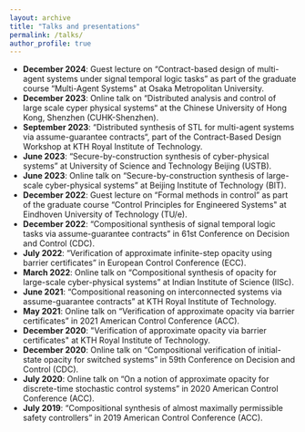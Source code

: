 ```yaml
---
layout: archive
title: "Talks and presentations"
permalink: /talks/
author_profile: true
---
```

* **December 2024**: Guest lecture on “Contract-based design of multi-agent systems under signal temporal logic tasks” as part of the graduate course “Multi-Agent Systems" at Osaka Metropolitan University.
* **December 2023**: Online talk on “Distributed analysis and control of large scale cyper physical systems“ at the Chinese University of Hong Kong, Shenzhen (CUHK-Shenzhen).
* **September 2023**: “Distributed synthesis of STL for multi-agent systems via assume-guarantee contracts“, part of the Contract-Based Design Workshop at KTH Royal Institute of Technology.
* **June 2023**: “Secure-by-construction synthesis of cyber-physical systems” at University of Science and Technology Beijing (USTB). 
* **June 2023**: Online talk on “Secure-by-construction synthesis of large-scale cyber-physical systems” at Beijing Institute of Technology (BIT). 
* **December 2022**: Guest lecture on “Formal methods in control” as part of the graduate course “Control Principles for Engineered Systems" at Eindhoven University of Technology (TU/e).
* **December 2022**: “Compositional synthesis of signal temporal logic tasks via assume-guarantee contracts” in 61st Conference on Decision and Control (CDC).
* **July 2022**: “Verification of approximate infinite-step opacity using barrier certificates” in European Control Conference (ECC).
* **March 2022**: Online talk on “Compositional synthesis of opacity for large-scale cyber-physical systems” at Indian Institute of Science (IISc).
* **June 2021**: “Compositional reasoning on interconnected systems via assume-guarantee contracts” at KTH Royal Institute of Technology.
* **May 2021**: Online talk on “Verification of approximate opacity via barrier certificates” in 2021 American Control Conference (ACC).
* **December 2020**: "Verification of approximate opacity via barrier certificates" at KTH Royal Institute of Technology. 
* **December 2020**: Online talk on “Compositional verification of initial-state opacity for switched systems” in 59th Conference on Decision and Control (CDC).
* **July 2020**: Online talk on “On a notion of approximate opacity for discrete-time stochastic control systems” in 2020 American Control Conference (ACC).
* **July 2019**: “Compositional synthesis of almost maximally permissible safety controllers” in 2019 American Control Conference (ACC).
 
